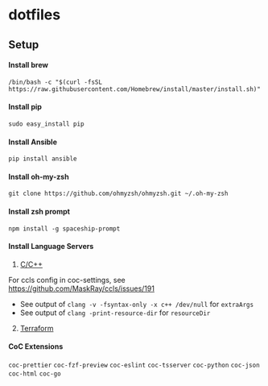 # dotfiles

## Setup

#### Install brew

`/bin/bash -c "$(curl -fsSL https://raw.githubusercontent.com/Homebrew/install/master/install.sh)"`

#### Install pip

`sudo easy_install pip`

#### Install Ansible

`pip install ansible`

#### Install oh-my-zsh

`git clone https://github.com/ohmyzsh/ohmyzsh.git ~/.oh-my-zsh`

#### Install zsh prompt

`npm install -g spaceship-prompt`

#### Install Language Servers

1. [C/C++](https://github.com/MaskRay/ccls/wiki/Build)

For ccls config in coc-settings, see https://github.com/MaskRay/ccls/issues/191

- See output of `clang -v -fsyntax-only -x c++ /dev/null` for `extraArgs`
- See output of `clang -print-resource-dir` for `resourceDir`

2. [Terraform](https://github.com/juliosueiras/terraform-lsp)

#### CoC Extensions

`coc-prettier` `coc-fzf-preview` `coc-eslint` `coc-tsserver` `coc-python` `coc-json` `coc-html` `coc-go`
